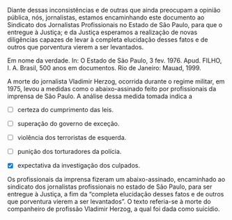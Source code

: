 

Diante dessas inconsistências e de outras que ainda preocupam a opinião pública, nós, jornalistas, estamos encaminhando este documento ao Sindicato dos Jornalistas Profissionais no Estado de São Paulo, para que o entregue à Justiça; e da Justiça esperamos a realização de novas diligências capazes de levar à completa elucidação desses fatos e de outros que porventura vierem a ser levantados.

Em nome da verdade. In: O Estado de São Paulo, 3 fev. 1976. Apud. FILHO, I. A. Brasil, 500 anos em documentos. Rio de Janeiro: Mauad, 1999.

A morte do jornalista Vladimir Herzog, ocorrida durante o regime militar, em 1975, levou a medidas como o abaixo-assinado feito por profissionais da imprensa de São Paulo. A análise dessa medida tomada indica a



- [ ] certeza do cumprimento das leis.
- [ ] superação do governo de exceção.
- [ ] violência dos terroristas de esquerda.
- [ ] punição dos torturadores da polícia.
- [x] expectativa da investigação dos culpados.


Os profissionais da imprensa fizeram um abaixo-assinado, encaminhado ao sindicato dos jornalistas profissionais no estado de São Paulo, para ser entregue à Justiça, a fim da “completa elucidação desses fatos e de outros que porventura vierem a ser levantados”. O texto referia-se à morte do companheiro de profissão Vladimir Herzog, a qual foi dada como suicídio.
